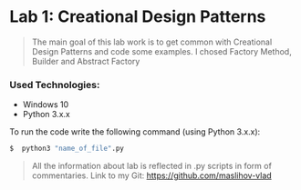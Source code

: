 # Lab 1: Creational Design Patterns

>The main goal of this lab work is to get common with Creational Design Patterns and code some examples. I chosed Factory Method, Builder and Abstract Factory

### Used Technologies:

- Windows 10 
- Python 3.x.x


To run the code write the following command (using Python 3.x.x): 
```sh
$  python3 "name_of_file".py
```
> All the information about lab is reflected in .py scripts in form of commentaries.
> Link to my Git: https://github.com/maslihov-vlad
